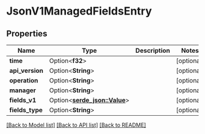 # JsonV1ManagedFieldsEntry

## Properties

Name | Type | Description | Notes
------------ | ------------- | ------------- | -------------
**time** | Option<**f32**> |  | [optional]
**api_version** | Option<**String**> |  | [optional]
**operation** | Option<**String**> |  | [optional]
**manager** | Option<**String**> |  | [optional]
**fields_v1** | Option<[**serde_json::Value**](.md)> |  | [optional]
**fields_type** | Option<**String**> |  | [optional]

[[Back to Model list]](../README.md#documentation-for-models) [[Back to API list]](../README.md#documentation-for-api-endpoints) [[Back to README]](../README.md)


